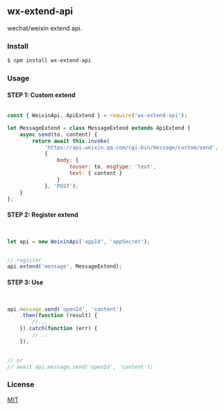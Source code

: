 ## wx-extend-api

wechat/weixin extend api.


### Install

```sh
$ npm install wx-extend-api
```


### Usage

#### STEP 1: Custom extend


```js

const { WeixinApi, ApiExtend } = require('wx-extend-api');

let MessageExtend = class MessageExtend extends ApiExtend {
    async send(to, content) {
        return await this.invoke(
            'https://api.weixin.qq.com/cgi-bin/message/custom/send',
            {
                body: {
                    touser: to, msgtype: 'text',
                    text: { content }
                }
            }, 'POST');
    }
};


```


#### STEP 2: Register extend


```js


let api = new WeixinApi('appId', 'appSecret');


// register
api.extend('message', MessageExtend);


```



#### STEP 3: Use


```js


api.message.send('openId', 'content')
    .then(function (result) {
        // ..
    }).catch(function (err) {
        // ..
    });

    
// or
// await api.message.send('openId', 'content');


```






### License

[MIT](LICENSE)